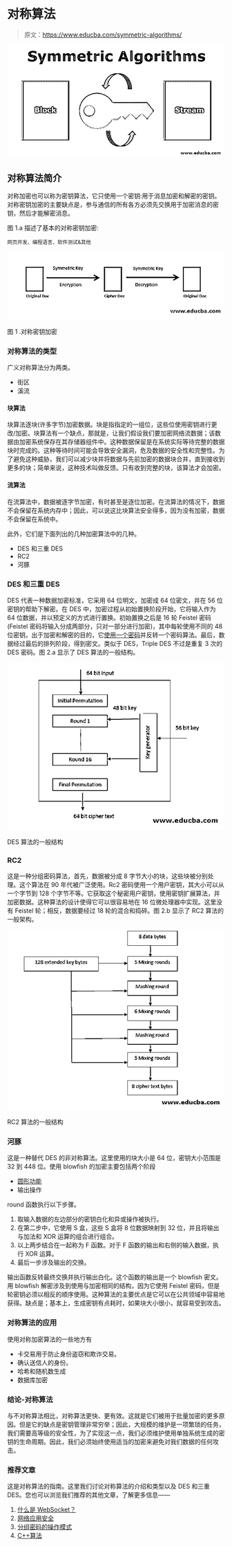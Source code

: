 # 对称算法

> 原文：<https://www.educba.com/symmetric-algorithms/>

![Symmetric Algorithms](img/03ceb0e64d3eb9b16d6645424ce7f444.png)



## 对称算法简介

对称加密也可以称为密钥算法，它只使用一个密钥:用于消息加密和解密的密钥。对称密钥加密的主要缺点是，参与通信的所有各方必须先交换用于加密消息的密钥，然后才能解密消息。

图 1.a 描述了基本的对称密钥加密:

<small>网页开发、编程语言、软件测试&其他</small>

![Introduction to Symmetric Algorithms](img/be297b1e61ebcc05a878e05f727c199d.png)



图 1 .对称密钥加密

### 对称算法的类型

广义对称算法分为两类。

*   街区
*   溪流

#### 块算法

块算法逐块(许多字节)加密数据。块是指指定的一组位，这些位使用密钥进行更改/加密。块算法有一个缺点，那就是，让我们假设我们要加密网络流数据；该数据由加密系统保存在其存储器组件中。这种数据保留是在系统实际等待完整的数据块时完成的。这种等待时间可能会导致安全漏洞，危及数据的安全性和完整性。为了避免这种威胁，我们可以减少块并将数据与先前加密的数据块合并，直到接收到更多的块；简单来说，这种技术叫做反馈。只有收到完整的块，该算法才会加密。

#### 流算法

在流算法中，数据被逐字节加密，有时甚至是逐位加密。在流算法的情况下，数据不会保留在系统内存中；因此，可以说这比块算法安全得多，因为没有加密，数据不会保留在系统中。

此外，它们是下面列出的几种加密算法中的几种。

*   DES 和三重 DES
*   RC2
*   河豚

### DES 和三重 DES

DES 代表一种数据加密标准，它采用 64 位明文，加密成 64 位密文，并在 56 位密钥的帮助下解密。在 DES 中，加密过程从初始置换阶段开始，它将输入作为 64 位数据，并以预定义的方式进行置换。初始置换之后是 16 轮 Feistel 密码(Feistel 密码将输入分成两部分，只对一部分进行加密)，其中每轮使用不同的 48 位密钥。出于加密和解密的目的，它[使用一个密码](https://www.educba.com/types-of-cipher/)并反转一个密码算法。最后，数据经过最后的排列阶段，得到密文。类似于 DES，Triple DES 不过是重复 3 次的 DES 密码。图 2.a 显示了 DES 算法的一般结构。

![DES & Triple DES](img/e2162a5828d6fb23292058befcc01c1b.png)



DES 算法的一般结构

### RC2

这是一种分组密码算法，首先，数据被分成 8 字节大小的块，这些块被分别处理。这个算法在 90 年代被广泛使用。Rc2 密码使用一个用户密钥，其大小可以从一个字节到 128 个字节不等。它获取这个秘密用户密钥，使用密钥扩展算法，并加密数据。这种算法的设计使得它可以很容易地在 16 位微处理器中实现。这里没有 Feistel 轮；相反，数据要经过 18 轮的混合和捣碎。图 2.b 显示了 RC2 算法的一般架构。

![RC2](img/0c6a5d98c1f6a2866df78146b3d535bc.png)



RC2 算法的一般结构

### 河豚

这是一种替代 DES 的非对称算法。这里使用的块大小是 64 位，密钥大小范围是 32 到 448 位。使用 blowfish 的加密主要包括两个阶段

*   [圆形功能](https://www.educba.com/python-round-function/)
*   输出操作

round 函数执行以下步骤。

1.  取输入数据的左边部分的密钥白化和异或操作被执行。
2.  在第二步中，它使用 S 盒，这些 S 盒将 8 位数据映射到 32 位，并且将输出与加法和 XOR 运算的组合进行组合。
3.  以上两步结合在一起称为 F 函数。对于 F 函数的输出和右侧的输入数据，执行 XOR 运算。
4.  最后一步涉及输出的交换。

输出函数反转最终交换并执行输出白化。这个函数的输出是一个 blowfish 密文。用 blowfish 解密涉及到使用与加密相同的结构，因为它使用 Feistel 密码，但是轮密钥必须以相反的顺序使用。这种算法的主要优点是它可以在公共领域中容易地获得。缺点是；基本上，生成密钥有点耗时，如果块大小很小，就容易受到攻击。

### 对称算法的应用

使用对称加密算法的一些地方有

*   卡交易用于防止身份盗窃和欺诈交易。
*   确认送信人的身份。
*   哈希和随机数生成
*   数据库加密

### 结论-对称算法

与不对称算法相比，对称算法更快、更有效。这就是它们被用于批量加密的更多原因。但是它的缺点是密钥管理非常穷举；因此，大规模的维护是一项繁琐的任务，我们需要高等级的安全性，为了实现这一点，我们必须维护使用单独系统生成的密钥的生命周期。因此，我们必须始终使用适当的加密来避免对我们数据的任何攻击。

### 推荐文章

这是对称算法的指南。这里我们讨论对称算法的介绍和类型以及 DES 和三重 DES。您也可以浏览我们推荐的其他文章，了解更多信息——

1.  [什么是 WebSocket？](https://www.educba.com/what-is-websocket/)
2.  [网络应用安全](https://www.educba.com/web-application-security/)
3.  [分组密码的操作模式](https://www.educba.com/block-cipher-modes-of-operation/)
4.  [C++算法](https://www.educba.com/c-plus-plus-algorithm/)





